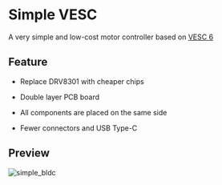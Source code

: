 # Simple VESC

A very simple and low-cost  motor controller based on [VESC 6](https://vesc-project.com/sites/default/files/Benjamin%20Posts/VESC_6.pdf)

## Feature

- Replace DRV8301 with cheaper chips

- Double layer PCB board

- All components are placed on the same side

- Fewer connectors and USB Type-C



## Preview

![simple_bldc](Images/simple_bldc.png)